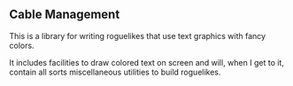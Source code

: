 Cable Management
----------------

This is a library for writing roguelikes that use text graphics with fancy
colors.

It includes facilities to draw colored text on screen and will, when I get to
it, contain all sorts miscellaneous utilities to build roguelikes.

